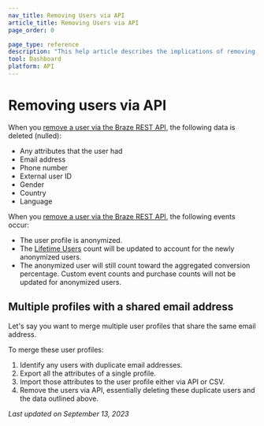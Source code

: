 ```yaml
---
nav_title: Removing Users via API
article_title: Removing Users via API
page_order: 0

page_type: reference
description: "This help article describes the implications of removing a user profile via the Braze REST API."
tool: Dashboard
platform: API
---
```


# Removing users via API

When you [remove a user via the Braze REST API][1], the following data is deleted (nulled):
- Any attributes that the user had
- Email address
- Phone number
- External user ID 
- Gender
- Country
- Language

When you [remove a user via the Braze REST API][1], the following events occur:
- The user profile is anonymized.
- The [Lifetime Users][2] count will be updated to account for the newly anonymized users.	
- The anonymized user will still count toward the aggregated conversion percentage. Custom event counts and purchase counts will not be updated for anonymized users.

## Multiple profiles with a shared email address

Let's say you want to merge multiple user profiles that share the same email address. 

To merge these user profiles:

 1. Identify any users with duplicate email addresses. 
 2. Export all the attributes of a single profile. 
 3. Import those attributes to the user profile either via API or CSV. 
 4. Remove the users via API, essentially deleting these duplicate users and the data outlined above.

_Last updated on September 13, 2023_

[1]: {{site.baseurl}}/api/endpoints/user_data/#user-delete-endpoint/
[2]: {{site.baseurl}}/user_guide/data_and_analytics/analytics/understanding_your_app_usage_data/#lifetime-users
